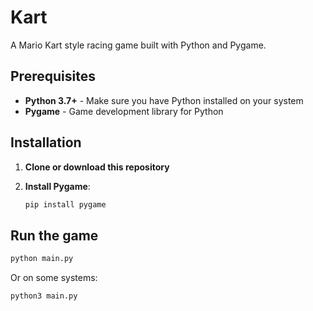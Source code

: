 # Kart

A Mario Kart style racing game built with Python and Pygame.

## Prerequisites

- **Python 3.7+** - Make sure you have Python installed on your system
- **Pygame** - Game development library for Python

## Installation

1. **Clone or download this repository**

2. **Install Pygame**:
   ```bash
   pip install pygame
   ```

## Run the game

```bash
python main.py
```

Or on some systems:

```bash
python3 main.py
```
